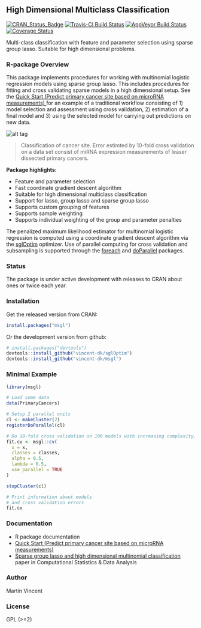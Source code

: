 ## High Dimensional Multiclass Classification

[![CRAN_Status_Badge](http://www.r-pkg.org/badges/version/msgl)](http://cran.r-project.org/package=msgl)
[![Travis-CI Build Status](https://travis-ci.org/vincent-dk/msgl.svg?branch=master)](https://travis-ci.org/vincent-dk/msgl)
[![AppVeyor Build Status](https://ci.appveyor.com/api/projects/status/github/vincent-dk/msgl?branch=master&svg=true)](https://ci.appveyor.com/project/vincent-dk/msgl)
[![Coverage Status](https://codecov.io/github/vincent-dk/msgl/coverage.svg?branch=master)](https://codecov.io/github/vincent-dk/msgl?branch=master)

Multi-class classification with feature and parameter selection using sparse group lasso. Suitable for high dimensional problems.

### R-package Overview

This package implements procedures for working with multinomial logistic regression models using sparse group lasso. This includes procedures for fitting and cross validating sparse models in a high dimensional setup. See the [Quick Start (Predict primary cancer site based on microRNA measurements) ](quick-start.md) for an example of a traditional workflow consisting of 1) model selection and assessment using cross validation, 2) estimation of a final model and 3) using the selected model for carrying out predictions on new data.  

![alt tag](https://raw.github.com/vincent-dk/msgl/master/fig1.png)
> Classification of cancer site. Error estimted by 10-fold cross validation on a data set consist of miRNA expression measurements of leaser dissected primary cancers.

**Package highlights:**

* Feature and parameter selection
* Fast coordinate gradient descent algorithm
* Suitable for high dimensional multiclass classification
* Support for lasso, group lasso and sparse group lasso
* Supports custom grouping of features
* Supports sample weighting
* Supports individual weighting of the group and parameter penalties

The penalized maximum likelihood estimator for multinomial logistic regression is computed using a coordinate gradient descent algorithm via the [sglOptim](https://github.com/vincent-dk/sglOptim) optimizer. Use of parallel computing for cross validation and subsampling is supported through the [foreach](https://cran.r-project.org/package=foreach) and [doParallel](https://cran.r-project.org/package=doParallel) packages.


### Status

The package is under active development with releases to CRAN about ones or twice each year.

### Installation

Get the released version from CRAN:

```R
install.packages("msgl")
```

Or the development version from github:

```R
# install.packages("devtools")
devtools::install_github("vincent-dk/sglOptim")
devtools::install_github("vincent-dk/msgl")
```

### Minimal Example

```R
library(msgl)

# Load some data
data(PrimaryCancers)

# Setup 2 parallel units
cl <- makeCluster(2)
registerDoParallel(cl)

# Do 10-fold cross validation on 100 models with increasing complexity, using the 2 parallel units
fit.cv <- msgl::cv(
  x = x,
  classes = classes,
  alpha = 0.5,
  lambda = 0.5,
  use_parallel = TRUE
)

stopCluster(cl)

# Print information about models
# and cross validation errors
fit.cv
```

### Documentation
* R package documentation
* [Quick Start (Predict primary cancer site based on microRNA measurements) ](quick-start.md)
* [Sparse group lasso and high dimensional multinomial classification](http://dx.doi.org/10.1016/j.csda.2013.06.004) paper in Computational Statistics & Data Analysis

### Author

Martin Vincent

### License

GPL (>=2)
